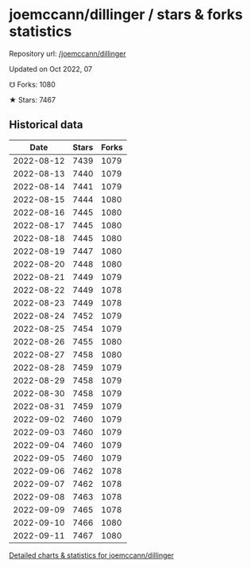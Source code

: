 # joemccann/dillinger / stars & forks statistics

Repository url: [/joemccann/dillinger](https://github.com/joemccann/dillinger)

Updated on Oct 2022, 07

☋ Forks: 1080

★ Stars: 7467

## Historical data
| Date | Stars | Forks |
|------|-------|-------|
| 2022-08-12 | 7439 | 1079 | 
| 2022-08-13 | 7440 | 1079 | 
| 2022-08-14 | 7441 | 1079 | 
| 2022-08-15 | 7444 | 1080 | 
| 2022-08-16 | 7445 | 1080 | 
| 2022-08-17 | 7445 | 1080 | 
| 2022-08-18 | 7445 | 1080 | 
| 2022-08-19 | 7447 | 1080 | 
| 2022-08-20 | 7448 | 1080 | 
| 2022-08-21 | 7449 | 1079 | 
| 2022-08-22 | 7449 | 1078 | 
| 2022-08-23 | 7449 | 1078 | 
| 2022-08-24 | 7452 | 1079 | 
| 2022-08-25 | 7454 | 1079 | 
| 2022-08-26 | 7455 | 1080 | 
| 2022-08-27 | 7458 | 1080 | 
| 2022-08-28 | 7459 | 1079 | 
| 2022-08-29 | 7458 | 1079 | 
| 2022-08-30 | 7458 | 1079 | 
| 2022-08-31 | 7459 | 1079 | 
| 2022-09-02 | 7460 | 1079 | 
| 2022-09-03 | 7460 | 1079 | 
| 2022-09-04 | 7460 | 1079 | 
| 2022-09-05 | 7460 | 1079 | 
| 2022-09-06 | 7462 | 1078 | 
| 2022-09-07 | 7462 | 1078 | 
| 2022-09-08 | 7463 | 1078 | 
| 2022-09-09 | 7465 | 1078 | 
| 2022-09-10 | 7466 | 1080 | 
| 2022-09-11 | 7467 | 1080 | 


[Detailed charts & statistics for joemccann/dillinger](https://reviewgithub.com/rep/joemccann/dillinger)
